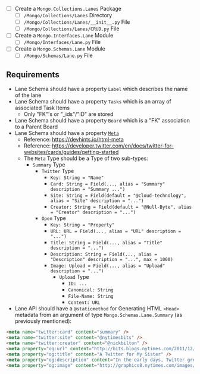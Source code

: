 - [ ] Create a `Mongo.Collections.Lanes` Package
    - [ ] `/Mongo/Collections/Lanes` Directory
    - [ ] `/Mongo/Collections/Lanes/__init__.py` File
    - [ ] `/Mongo/Collections/Lanes/CRUD.py` File
- [ ] Create a `Mongo.Interfaces.Lane` Module
    - [ ] `/Mongo/Interfaces/Lane.py` File
- [ ] Create a `Mongo.Schemas.Lane` Module
    - [ ] `/Mongo/Schemas/Lane.py` File

## Requirements ##

- Lane Schema should have a property `Label` which describes the name of the lane
- Lane Schema should have a property `Tasks` which is an array of associated Task Items
    - Only "FK"'s or "_ids"/"ID" are stored
- Lane Schema should have a property `Board` which is a "FK" association to a Parent Board
- Lane Schema should have a property [`Meta`](https://devhints.io/html-meta)
    - Reference: https://devhints.io/html-meta
    - Reference: https://developer.twitter.com/en/docs/twitter-for-websites/cards/guides/getting-started
    - The `Meta` Type should be a Type of two sub-types:
         - `Summary` Type
             - `Twitter` Type
                 - `Key: String = "Name"`
                 - `Card: String = Field(..., alias = "Summary" description = "Summary ...")`
                 - `Site: String = Field(default = "@cloud-technology", alias = "Site" description = "...")`
                 - `Creator: String = Field(default = "@Null-Byte", alias = "Creator" description = "...")`
             - `Open` Type
                 - `Key: String = "Property"`
                 - `URL: URL = Field(..., alias = "URL" description = "...")`
                 - `Title: String = Field(..., alias = "Title" description = "...")`
                 - `Description: String = Field(..., alias = "Description" description = "...", max = 1000)`
                 - `Image: Upload = Field(..., alias = "Upload" description = "...")`
                     - `Upload` Type
                         - `ID: ...`
                         - `Canonical: String`
                         - `File-Name: String`
                         - `Content: URL`
- Lane API should have a `@staticmethod` for Generating HTML `<Head>` metadata from an argument of type `Mongo.Schemas.Lane.Summary` (as previously mentioned):

```html
<meta name="twitter:card" content="summary" />
<meta name="twitter:site" content="@nytimesbits" />
<meta name="twitter:creator" content="@nickbilton" />
<meta property="og:url" content="http://bits.blogs.nytimes.com/2011/12/08/a-twitter-for-my-sister/" />
<meta property="og:title" content="A Twitter for My Sister" />
<meta property="og:description" content="In the early days, Twitter grew so quickly that it was almost impossible to add new features because engineers spent their time trying to keep the rocket ship from stalling." />
<meta property="og:image" content="http://graphics8.nytimes.com/images/2011/12/08/technology/bits-newtwitter/bits-newtwitter-tmagArticle.jpg" />
```
